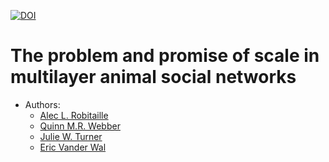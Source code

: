 
[![DOI](https://zenodo.org/badge/291094231.svg)](https://zenodo.org/badge/latestdoi/291094231)

<!-- README.md is generated from README.Rmd. Please edit that file -->

The problem and promise of scale in multilayer animal social networks
=====================================================================

-   Authors:
    -   [Alec L. Robitaille](http://robitalec.ca)
    -   [Quinn M.R. Webber](https://qwebber.weebly.com/)
    -   [Julie W. Turner](https://www.julwturner.com/)
    -   [Eric Vander Wal](http://weel.gitlab.io)
